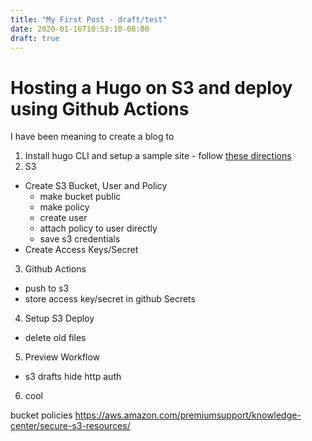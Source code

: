```yaml
---
title: "My First Post - draft/test"
date: 2020-01-16T10:53:10-08:00
draft: true
---
```

# Hosting a Hugo on S3 and deploy using Github Actions

I have been meaning to create a blog to 

1. Install hugo CLI and setup a sample site - follow [these directions](https://gohugo.io/getting-started/quick-start/)
2. S3
  - Create S3 Bucket, User and Policy
    - make bucket public
    - make policy
    - create user
    - attach policy to user directly
    - save s3 credentials
  - Create Access Keys/Secret
3. Github Actions
  - push to s3
  - store access key/secret in github Secrets
4. Setup S3 Deploy
  - delete old files
5. Preview Workflow
  - s3 drafts hide http auth
6. cool

bucket policies https://aws.amazon.com/premiumsupport/knowledge-center/secure-s3-resources/
